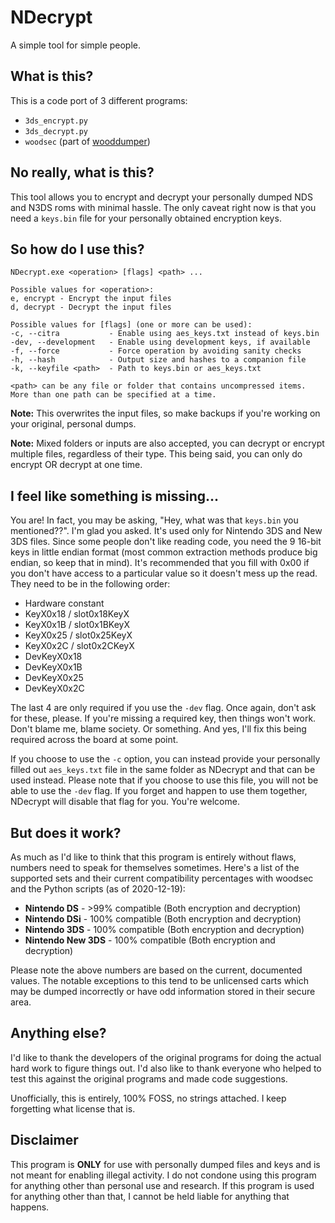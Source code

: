 # NDecrypt

A simple tool for simple people.

## What is this?

This is a code port of 3 different programs:

- `3ds_encrypt.py`
- `3ds_decrypt.py`
- `woodsec` (part of [wooddumper](https://github.com/TuxSH/wooddumper))

## No really, what is this?

This tool allows you to encrypt and decrypt your personally dumped NDS and N3DS roms with minimal hassle. The only caveat right now is that you need a `keys.bin` file for your personally obtained encryption keys.

## So how do I use this?

	NDecrypt.exe <operation> [flags] <path> ...

	Possible values for <operation>:
	e, encrypt - Encrypt the input files
	d, decrypt - Decrypt the input files

	Possible values for [flags] (one or more can be used):
	-c, --citra           - Enable using aes_keys.txt instead of keys.bin
	-dev, --development   - Enable using development keys, if available
	-f, --force           - Force operation by avoiding sanity checks
	-h, --hash            - Output size and hashes to a companion file
	-k, --keyfile <path>  - Path to keys.bin or aes_keys.txt

	<path> can be any file or folder that contains uncompressed items.
	More than one path can be specified at a time.


**Note:** This overwrites the input files, so make backups if you're working on your original, personal dumps.

**Note:** Mixed folders or inputs are also accepted, you can decrypt or encrypt multiple files, regardless of their type. This being said, you can only do encrypt OR decrypt at one time.

## I feel like something is missing...

You are! In fact, you may be asking, "Hey, what was that `keys.bin` you mentioned??". I'm glad you asked. It's used only for Nintendo 3DS and New 3DS files. Since some people don't like reading code, you need the 9 16-bit keys in little endian format (most common extraction methods produce big endian, so keep that in mind). It's recommended that you fill with 0x00 if you don't have access to a particular value so it doesn't mess up the read. They need to be in the following order:

- Hardware constant
- KeyX0x18 / slot0x18KeyX
- KeyX0x1B / slot0x1BKeyX
- KeyX0x25 / slot0x25KeyX
- KeyX0x2C / slot0x2CKeyX
- DevKeyX0x18
- DevKeyX0x1B
- DevKeyX0x25
- DevKeyX0x2C

The last 4 are only required if you use the `-dev` flag. Once again, don't ask for these, please. If you're missing a required key, then things won't work. Don't blame me, blame society. Or something. And yes, I'll fix this being required across the board at some point.

If you choose to use the `-c` option, you can instead provide your personally filled out `aes_keys.txt` file in the same folder as NDecrypt and that can be used instead. Please note that if you choose to use this file, you will not be able to use the `-dev` flag. If you forget and happen to use them together, NDecrypt will disable that flag for you. You're welcome.

## But does it work?

As much as I'd like to think that this program is entirely without flaws, numbers need to speak for themselves sometimes. Here's a list of the supported sets and their current compatibility percentages with woodsec and the Python scripts (as of 2020-12-19):

- **Nintendo DS** -  >99% compatible (Both encryption and decryption)
- **Nintendo DSi** - 100% compatible (Both encryption and decryption)
- **Nintendo 3DS** - 100% compatible (Both encryption and decryption)
- **Nintendo New 3DS** - 100% compatible (Both encryption and decryption)

Please note the above numbers are based on the current, documented values. The notable exceptions to this tend to be unlicensed carts which may be dumped incorrectly or have odd information stored in their secure area.

## Anything else?

I'd like to thank the developers of the original programs for doing the actual hard work to figure things out. I'd also like to thank everyone who helped to test this against the original programs and made code suggestions.

Unofficially, this is entirely, 100% FOSS, no strings attached. I keep forgetting what license that is.

## Disclaimer

This program is **ONLY** for use with personally dumped files and keys and is not meant for enabling illegal activity. I do not condone using this program for anything other than personal use and research. If this program is used for anything other than that, I cannot be held liable for anything that happens.